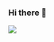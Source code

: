 ### Hi there 👋
<img src= https://i.pinimg.com/originals/f5/8f/e8/f58fe8e19a7e25ddf0c459a3599261d6.gif>
<!--
**SeguraJohann/SeguraJohann** is a ✨ _special_ ✨ repository because its `README.md` (this file) appears on your GitHub profile.

Here are some ideas to get you started:

- 🔭 I’m currently working on ...
- 🌱 I’m currently learning ...
- 👯 I’m looking to collaborate on ...
- 🤔 I’m looking for help with ...
- 💬 Ask me about ...
- 📫 How to reach me: ...
- 😄 Pronouns: ...
- ⚡ Fun fact: ...
-->
